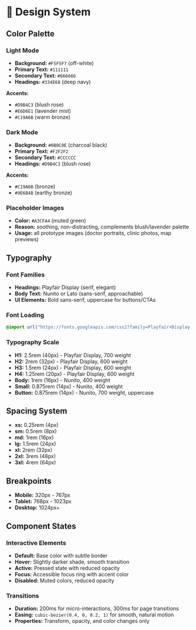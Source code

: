 # 🎨 Design System

## Color Palette

### Light Mode

- **Background:** `#F5F5F7` (off-white)
- **Primary Text:** `#111111`
- **Secondary Text:** `#666666`
- **Headings:** `#334E68` (deep navy)

**Accents:**

- `#D9B4C3` (blush rose)
- `#E6D6E1` (lavender mist)
- `#C19A6B` (warm bronze)

### Dark Mode

- **Background:** `#0B0C0E` (charcoal black)
- **Primary Text:** `#F2F2F2`
- **Secondary Text:** `#CCCCCC`
- **Headings:** `#D9B4C3` (blush rose)

**Accents:**

- `#C19A6B` (bronze)
- `#9E6B4B` (earthy bronze)

### Placeholder Images

- **Color:** `#A3CFA4` (muted green)
- **Reason:** soothing, non-distracting, complements blush/lavender palette
- **Usage:** all prototype images (doctor portraits, clinic photos, map previews)

## Typography

### Font Families

- **Headings:** Playfair Display (serif, elegant)
- **Body Text:** Nunito or Lato (sans-serif, approachable)
- **UI Elements:** Bold sans-serif, uppercase for buttons/CTAs

### Font Loading

```css
@import url("https://fonts.googleapis.com/css2?family=Playfair+Display:wght@400;600;700&family=Nunito:wght@300;400;600;700&display=swap");
```

### Typography Scale

- **H1:** 2.5rem (40px) - Playfair Display, 700 weight
- **H2:** 2rem (32px) - Playfair Display, 600 weight
- **H3:** 1.5rem (24px) - Playfair Display, 600 weight
- **H4:** 1.25rem (20px) - Playfair Display, 600 weight
- **Body:** 1rem (16px) - Nunito, 400 weight
- **Small:** 0.875rem (14px) - Nunito, 400 weight
- **Button:** 0.875rem (14px) - Nunito, 700 weight, uppercase

## Spacing System

- **xs:** 0.25rem (4px)
- **sm:** 0.5rem (8px)
- **md:** 1rem (16px)
- **lg:** 1.5rem (24px)
- **xl:** 2rem (32px)
- **2xl:** 3rem (48px)
- **3xl:** 4rem (64px)

## Breakpoints

- **Mobile:** 320px - 767px
- **Tablet:** 768px - 1023px
- **Desktop:** 1024px+

## Component States

### Interactive Elements

- **Default:** Base color with subtle border
- **Hover:** Slightly darker shade, smooth transition
- **Active:** Pressed state with reduced opacity
- **Focus:** Accessible focus ring with accent color
- **Disabled:** Muted colors, reduced opacity

### Transitions

- **Duration:** 200ms for micro-interactions, 300ms for page transitions
- **Easing:** `cubic-bezier(0.4, 0, 0.2, 1)` for smooth, natural motion
- **Properties:** Transform, opacity, and color changes only

